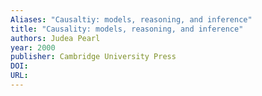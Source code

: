 ```yaml
---
Aliases: "Causaltiy: models, reasoning, and inference"
title: "Causality: models, reasoning, and inference"
authors: Judea Pearl
year: 2000
publisher: Cambridge University Press
DOI: 
URL: 
---
```


